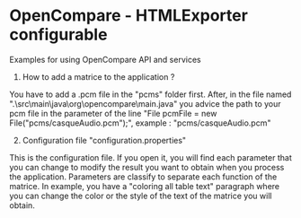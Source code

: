 # OpenCompare - HTMLExporter configurable
Examples for using OpenCompare API and services

1) How to add a matrice to the application ?

  You have to add a .pcm file in the "pcms" folder first. After, in the file named ".\src\main\java\org\opencompare\main.java"     you advice the path to your pcm file in the parameter of the line "File pcmFile = new File("pcms/casqueAudio.pcm");",
  example : "pcms/casqueAudio.pcm"
  
2) Configuration file "configuration.properties"

  This is the configuration file. If you open it, you will find each parameter that you can change to modify the result you want   to obtain when you process the application. Parameters are classify to separate each function of the matrice. In example, you    have a "coloring all table text" paragraph where you can change the color or the style of the text of the matrice you will       obtain.
